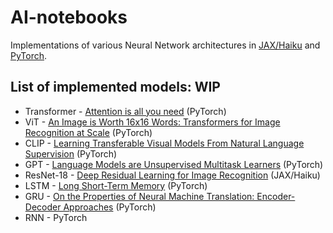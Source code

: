 # AI-notebooks

Implementations of various Neural Network architectures in [JAX/Haiku](https://github.com/deepmind/dm-haiku/tree/c18be3df5e85796492f2915af261b5517f12bacc) 
and [PyTorch](https://pytorch.org/).


## List of implemented models: WIP
- Transformer - [Attention is all you need](https://arxiv.org/abs/1706.03762) (PyTorch)
- ViT - [An Image is Worth 16x16 Words: Transformers for Image Recognition at Scale](https://arxiv.org/abs/2010.11929) (PyTorch)
- CLIP - [Learning Transferable Visual Models From Natural Language Supervision](https://arxiv.org/abs/2103.00020) (PyTorch)
- GPT - [Language Models are Unsupervised Multitask Learners](https://d4mucfpksywv.cloudfront.net/better-language-models/language-models.pdf) (PyTorch)
- ResNet-18 - [Deep Residual Learning for Image Recognition](https://arxiv.org/abs/1512.03385) (JAX/Haiku)
- LSTM - [Long Short-Term Memory](https://ieeexplore.ieee.org/abstract/document/6795963) (PyTorch)
- GRU - [On the Properties of Neural Machine Translation: Encoder-Decoder Approaches](https://arxiv.org/abs/1409.1259) (PyTorch)
- RNN - PyTorch 
